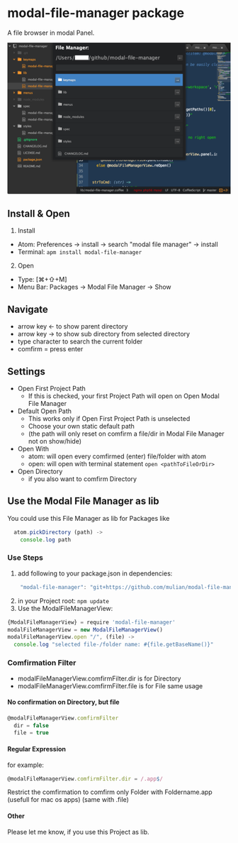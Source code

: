 # modal-file-manager package

A file browser in modal Panel.

![A screenshot of your package](https://raw.githubusercontent.com/mulian/modal-file-manager/master/preview.png)

## Install & Open
1. Install
  * Atom: Preferences -> install -> search "modal file manager" -> install
  * Terminal: `apm install modal-file-manager`
2. Open
  * Type: [⌘+⇧+M]
  * Menu Bar: Packages -> Modal File Manager -> Show

## Navigate
 * arrow key ← to show parent directory
 * arrow key → to show sub directory from selected directory
 * type character to search the current folder
 * comfirm = press enter

## Settings
* Open First Project Path
  * If this is checked, your first Project Path will open on Open Modal File Manager
* Default Open Path
  * This works only if Open First Project Path is unselected
  * Choose your own static default path
  * (the path will only reset on comfirm a file/dir in Modal File Manager not on show/hide)
* Open With
  * atom: will open every comfirmed (enter) file/folder with atom
  * open: will open with terminal statement `open <pathToFileOrDir>`
* Open Directory
  * if you also want to comfirm Directory

## Use the Modal File Manager as lib
You could use this File Manager as lib for Packages like
```javascript
  atom.pickDirectory (path) ->
    console.log path
```

### Use Steps
1. add following to your package.json in dependencies:
```javascript
    "modal-file-manager": "git+https://github.com/mulian/modal-file-manager.git"
```
2. in your Project root: `npm update`
3. Use the ModalFileManagerView:
```javascript
{ModalFileManagerView} = require 'modal-file-manager'
modalFileManagerView = new ModalFileManagerView()
modalFileManagerView.open "/", (file) ->
  console.log "selected file-/folder name: #{file.getBaseName()}"
```

### Comfirmation Filter
* modalFileManagerView.comfirmFilter.dir is for Directory
* modalFileManagerView.comfirmFilter.file is for File
same usage

#### No confirmation on Directory, but file
```javascript
@modalFileManagerView.comfirmFilter
  dir = false
  file = true
```

#### Regular Expression
for example:
```javascript
@modalFileManagerView.comfirmFilter.dir = /.app$/
```
Restrict the comfirmation to comfirm only Folder with Foldername.app (usefull for mac os apps)
(same with .file)

#### Other
Please let me know, if you use this Project as lib.
